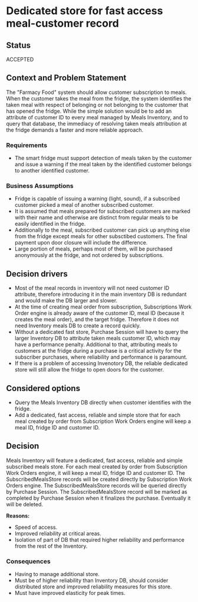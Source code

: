 # Dedicated store for fast access meal-customer record

## Status

ACCEPTED

## Context and Problem Statement

The "Farmacy Food" system should allow customer subscription to meals. When the customer takes the meal from the fridge, the system identifies the taken meal with respect of belonging or not belonging to the customer that has opened the fridge. While the simple solution would be to add an attribute of customer ID to every meal managed by Meals Inventory, and to query that database, the immediacy of resolving taken meals attribution at the fridge demands a faster and more reliable approach.

### Requirements

* The smart fridge must support detection of meals taken by the customer and issue a warning if the meal taken by the identified customer belongs to another identified customer. 

### Business Assumptions

* Fridge is capable of issuing a warning (light, sound), if a subscribed customer picked a meal of another subscribed customer.
* It is assumed that meals prepared for subscribed customers are marked with their name and otherwise are distinct from regular meals to be easily identified in the fridge.
* Additionally to the meal, subscribed customer can pick up anything else from the fridge except meals for other subsctibed customers. The final payment upon door closure will include the difference.
* Large portion of meals, perhaps most of them, will be purchased anonymously at the fridge, and not ordered by subscriptions.

## Decision drivers

* Most of the meal records in inventory will not need customer ID attribute, therefore introducing it in the main inventory DB is redundant and would make the DB larger and slower.
* At the time of creating meal order from subscription, Subscriptions Work Order engine is already aware of the customer ID, meal ID (because it creates the meal order), and the target fridge. Therefore it does not need Inventory meals DB to create a record quickly.
* Without a dedicated fast store, Purchase Session will have to query the larger Inventory DB to attribute taken meals customer ID, which may have a performance penalty. Additional to that, attributing meals to customers at the fridge during a purchase is a critical activity for the subscriber purchases, where reliability and performance is paramount.
* If there is a problem of accessing Invenotory DB, the reliable dedicated store will still allow the fridge to open doors for the customer.

## Considered options 

* Query the Meals Inventory DB directly when customer identifies with the fridge.
* Add a dedicated, fast access, reliable and simple store that for each meal created by order from Subscription Work Orders engine will keep a meal ID, fridge ID and customer ID.

## Decision

Meals Inventory will feature a dedicated, fast access, reliable and simple subscribed meals store.
For each meal created by order from Subscription Work Orders engine, it will keep a meal ID, fridge ID and customer ID.
The SubscribedMealsStore records will be created directly by Subscription Work Orders engine.
The SubscribedMealsStore records will be queried directly by Purchase Session.
The SubscribedMealsStore record will be marked as completed by Purchase Session when it finalizes the purchase. Eventually it will be deleted.

__Reasons:__ 
* Speed of access.
* Improved reliability at critical areas. 
* Isolation of part of DB that required higher reliability and performance from the rest of the Inventory.

### Consequences

* Having to manage additional store.
* Must be of higher reliability than Inventory DB, should consider distributed store and improved reliability measures for this store.
* Must have improved elasticity for peak times.
